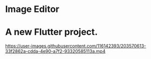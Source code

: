 # Image Editor

# A new Flutter project.






https://user-images.githubusercontent.com/116142393/203570613-33f2862a-cdda-4e90-a7f2-93320585113a.mp4

